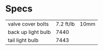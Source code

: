 # Specs

|      |      |      |
| ---- | ---- | ---- |
| valve cover bolts | 7.2 ft/lb | 10mm |
| back up light bulb | 7440 | |
| tail light bulb | 7443 | |
